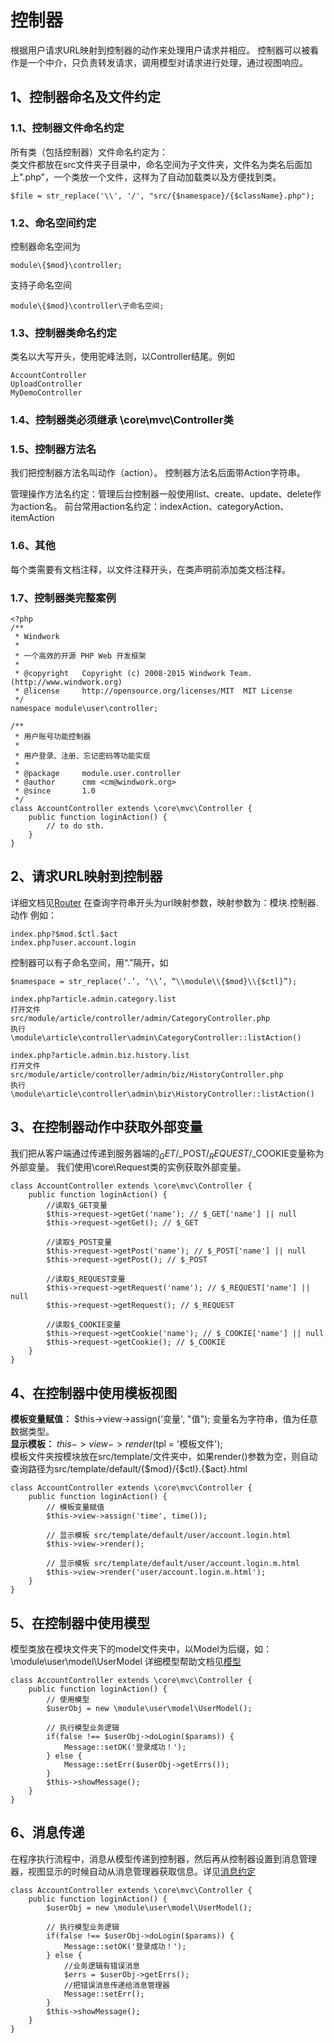 控制器
===========
根据用户请求URL映射到控制器的动作来处理用户请求并相应。
控制器可以被看作是一个中介，只负责转发请求，调用模型对请求进行处理，通过视图响应。

1、控制器命名及文件约定
-----------------------
### 1.1、控制器文件命名约定
所有类（包括控制器）文件命名约定为：   
类文件都放在src文件夹子目录中，命名空间为子文件夹，文件名为类名后面加上".php"，一个类放一个文件，这样为了自动加载类以及方便找到类。
```
$file = str_replace('\\', '/', "src/{$namespace}/{$className}.php");
```

### 1.2、命名空间约定
控制器命名空间为
```
module\{$mod}\controller;
```
支持子命名空间
```
module\{$mod}\controller\子命名空间;
```
### 1.3、控制器类命名约定
类名以大写开头，使用驼峰法则，以Controller结尾。例如
```
AccountController
UploadController
MyDemoController
```
### 1.4、控制器类必须继承 \core\mvc\Controller类

### 1.5、控制器方法名
我们把控制器方法名叫动作（action）。
控制器方法名后面带Action字符串。

管理操作方法名约定：管理后台控制器一般使用list、create、update、delete作为action名。
前台常用action名约定：indexAction、categoryAction、itemAction


### 1.6、其他
每个类需要有文档注释，以文件注释开头，在类声明前添加类文档注释。

### 1.7、控制器类完整案例
```
<?php
/**
 * Windwork
 * 
 * 一个高效的开源 PHP Web 开发框架
 * 
 * @copyright   Copyright (c) 2008-2015 Windwork Team. (http://www.windwork.org)
 * @license     http://opensource.org/licenses/MIT	MIT License
 */
namespace module\user\controller;

/**
 * 用户账号功能控制器
 * 
 * 用户登录、注册、忘记密码等功能实现
 * 
 * @package     module.user.controller
 * @author      cmm <cm@windwork.org>
 * @since       1.0
 */
class AccountController extends \core\mvc\Controller {
    public function loginAction() {
        // to do sth.
    }
}
```


2、请求URL映射到控制器
-----------------------
详细文档见[Router](core.mvc.router.html)
在查询字符串开头为url映射参数，映射参数为：模块.控制器.动作
例如：
```
index.php?$mod.$ctl.$act
index.php?user.account.login
```

控制器可以有子命名空间，用“.”隔开，如 
```
$namespace = str_replace(‘.’, ‘\\’, “\\module\\{$mod}\\{$ctl}”);

index.php?article.admin.category.list 
打开文件
src/module/article/controller/admin/CategoryController.php
执行
\module\article\controller\admin\CategoryController::listAction()

index.php?article.admin.biz.history.list 
打开文件
src/module/article/controller/admin/biz/HistoryController.php
执行
\module\article\controller\admin\biz\HistoryController::listAction()
```

3、在控制器动作中获取外部变量
-------------------------
我们把从客户端通过传递到服务器端的$_GET/$_POST/$_REQUEST/$_COOKIE变量称为外部变量。
我们使用\core\Request类的实例获取外部变量。
```
class AccountController extends \core\mvc\Controller {
    public function loginAction() {
        //读取$_GET变量
        $this->request->getGet('name'); // $_GET['name'] || null
        $this->request->getGet(); // $_GET

        //读取$_POST变量
        $this->request->getPost('name'); // $_POST['name'] || null
        $this->request->getPost(); // $_POST

        //读取$_REQUEST变量
        $this->request->getRequest('name'); // $_REQUEST['name'] || null
        $this->request->getRequest(); // $_REQUEST

        //读取$_COOKIE变量
        $this->request->getCookie('name'); // $_COOKIE['name'] || null
        $this->request->getCookie(); // $_COOKIE
    }
}
```

4、在控制器中使用模板视图
------------------
**模板变量赋值：** $this->view->assign('变量', "值"); 变量名为字符串，值为任意数据类型。   
**显示模板：** $this->view->render($tpl = '模板文件');  
模板文件夹按模块放在src/template/文件夹中，如果render()参数为空，则自动查询路径为src/template/default/{$mod}/{$ctl}.{$act}.html
```
class AccountController extends \core\mvc\Controller {
    public function loginAction() {
        // 模板变量赋值
        $this->view->assign('time', time());

        // 显示模板 src/template/default/user/account.login.html
        $this->view->render();

        // 显示模板 src/template/default/user/account.login.m.html
        $this->view->render('user/account.login.m.html');
    }
}
```

5、在控制器中使用模型
-----------------------
模型类放在模块文件夹下的model文件夹中，以Model为后缀，如：\module\user\model\UserModel
详细模型帮助文档见[模型](mvc_model.html)
```
class AccountController extends \core\mvc\Controller {
    public function loginAction() {
        // 使用模型
        $userObj = new \module\user\model\UserModel();

        // 执行模型业务逻辑
        if(false !== $userObj->doLogin($params)) {
            Message::setOK('登录成功！');
        } else {
            Message::setErr($userObj->getErrs());
        }
        $this->showMessage();
    }
}
```
6、消息传递
--------------------
在程序执行流程中，消息从模型传递到控制器，然后再从控制器设置到消息管理器，视图显示的时候自动从消息管理器获取信息。详见[消息约定](message.html)
```
class AccountController extends \core\mvc\Controller {
    public function loginAction() {
        $userObj = new \module\user\model\UserModel();

        // 执行模型业务逻辑
        if(false !== $userObj->doLogin($params)) {
            Message::setOK('登录成功！');
        } else {
            //业务逻辑有错误消息
            $errs = $userObj->getErrs();
            //把错误消息传递给消息管理器
            Message::setErr();
        }
        $this->showMessage();
    }
}
```
